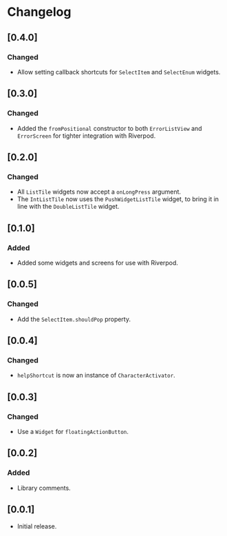 # Changelog

## [0.4.0]

### Changed

- Allow setting callback shortcuts for `SelectItem` and `SelectEnum` widgets.

## [0.3.0]

### Changed

- Added the `fromPositional` constructor to both `ErrorListView` and `ErrorScreen` for tighter integration with Riverpod.

## [0.2.0]

### Changed

- All `ListTile` widgets now accept a `onLongPress` argument.
- The `IntListTile` now uses the `PushWidgetListTile` widget, to bring it in line with the `DoubleListTile` widget.

## [0.1.0]

### Added

- Added some widgets and screens for use with Riverpod.

## [0.0.5]

### Changed

- Add the `SelectItem.shouldPop` property.

## [0.0.4]

### Changed

- `helpShortcut` is now an instance of `CharacterActivator`.

## [0.0.3]

### Changed

- Use a `Widget` for `floatingActionButton`.

## [0.0.2]

### Added

- Library comments.

## [0.0.1]

- Initial release.
